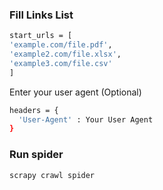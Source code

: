 ### Fill Links List
```bash
start_urls = [
'example.com/file.pdf',
'example2.com/file.xlsx',
'example3.com/file.csv'
]
```

 Enter your user agent (Optional)
``` bash
headers = {
  'User-Agent' : Your User Agent
}
```

### Run spider
```bash
scrapy crawl spider
```
